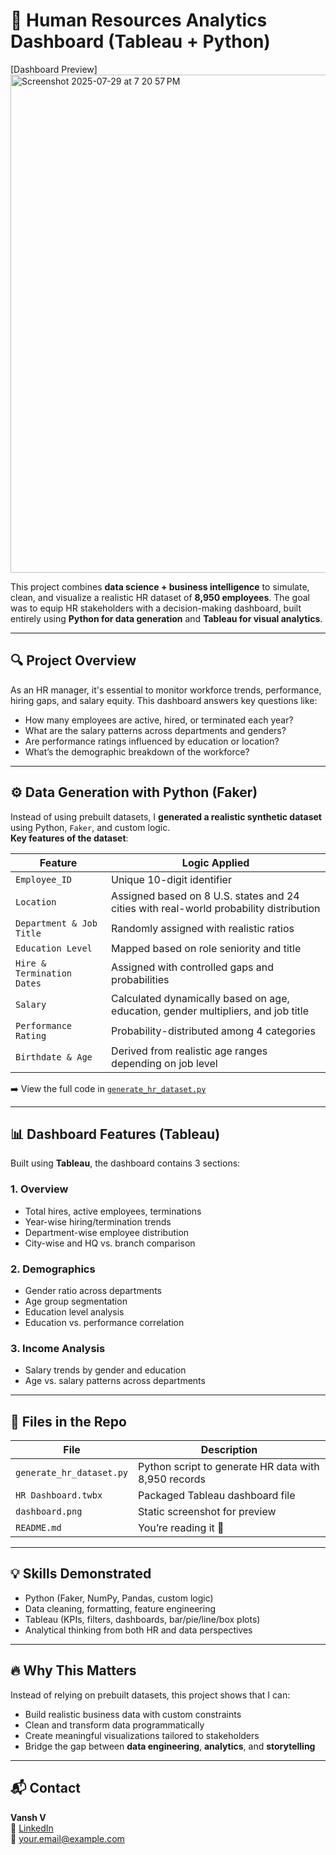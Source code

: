 # 🧠 Human Resources Analytics Dashboard (Tableau + Python)

[Dashboard Preview]<img width="1390" height="797" alt="Screenshot 2025-07-29 at 7 20 57 PM" src="https://github.com/user-attachments/assets/a4cf938c-f974-4da8-873c-4605aae3ee75" />


This project combines **data science + business intelligence** to simulate, clean, and visualize a realistic HR dataset of **8,950 employees**. The goal was to equip HR stakeholders with a decision-making dashboard, built entirely using **Python for data generation** and **Tableau for visual analytics**.

---

## 🔍 Project Overview

As an HR manager, it's essential to monitor workforce trends, performance, hiring gaps, and salary equity. This dashboard answers key questions like:
- How many employees are active, hired, or terminated each year?
- What are the salary patterns across departments and genders?
- Are performance ratings influenced by education or location?
- What’s the demographic breakdown of the workforce?

---

## ⚙️ Data Generation with Python (Faker)

Instead of using prebuilt datasets, I **generated a realistic synthetic dataset** using Python, `Faker`, and custom logic.  
**Key features of the dataset**:

| Feature | Logic Applied |
|--------|---------------|
| `Employee_ID` | Unique 10-digit identifier |
| `Location` | Assigned based on 8 U.S. states and 24 cities with real-world probability distribution |
| `Department & Job Title` | Randomly assigned with realistic ratios |
| `Education Level` | Mapped based on role seniority and title |
| `Hire & Termination Dates` | Assigned with controlled gaps and probabilities |
| `Salary` | Calculated dynamically based on age, education, gender multipliers, and job title |
| `Performance Rating` | Probability-distributed among 4 categories |
| `Birthdate & Age` | Derived from realistic age ranges depending on job level |

➡️ View the full code in [`generate_hr_dataset.py`](./generate_hr_dataset.py)

---

## 📊 Dashboard Features (Tableau)

Built using **Tableau**, the dashboard contains 3 sections:

### 1. Overview
- Total hires, active employees, terminations
- Year-wise hiring/termination trends
- Department-wise employee distribution
- City-wise and HQ vs. branch comparison

### 2. Demographics
- Gender ratio across departments
- Age group segmentation
- Education level analysis
- Education vs. performance correlation

### 3. Income Analysis
- Salary trends by gender and education
- Age vs. salary patterns across departments

---

## 📁 Files in the Repo

| File | Description |
|------|-------------|
| `generate_hr_dataset.py` | Python script to generate HR data with 8,950 records |
| `HR Dashboard.twbx` | Packaged Tableau dashboard file |
| `dashboard.png` | Static screenshot for preview |
| `README.md` | You’re reading it 👀 |

---

## 💡 Skills Demonstrated

- Python (Faker, NumPy, Pandas, custom logic)
- Data cleaning, formatting, feature engineering
- Tableau (KPIs, filters, dashboards, bar/pie/line/box plots)
- Analytical thinking from both HR and data perspectives

---

## 🔥 Why This Matters

Instead of relying on prebuilt datasets, this project shows that I can:
- Build realistic business data with custom constraints
- Clean and transform data programmatically
- Create meaningful visualizations tailored to stakeholders
- Bridge the gap between **data engineering**, **analytics**, and **storytelling**

---

## 📬 Contact

**Vansh V**  
💼 [LinkedIn](https://www.linkedin.com/in/your-link-here)  
📧 your.email@example.com  
